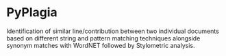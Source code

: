 # PyPlagia
Identification of similar line/contribution between two individual documents based on different string and pattern matching techniques alongside synonym matches with WordNET followed by Stylometric analysis.
